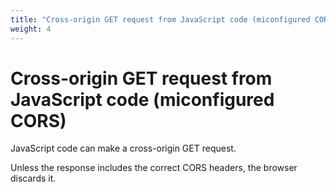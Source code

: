 ```yaml
---
title: "Cross-origin GET request from JavaScript code (miconfigured CORS)"
weight: 4
---
```


# Cross-origin GET request from JavaScript code (miconfigured CORS)

JavaScript code can make a cross-origin GET request.

Unless the response includes the correct CORS headers, the browser discards it.